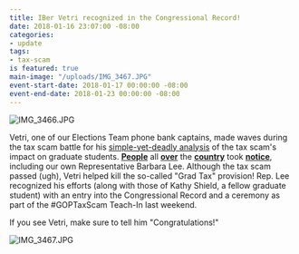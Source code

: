 ```yaml
---
title: IBer Vetri recognized in the Congressional Record!
date: 2018-01-16 23:07:00 -08:00
categories:
- update
tags:
- tax-scam
is featured: true
main-image: "/uploads/IMG_3467.JPG"
event-start-date: 2018-01-17 00:00:00 -08:00
event-end-date: 2018-01-23 00:00:00 -08:00
---
```


![IMG_3466.JPG](/uploads/IMG_3466.JPG)

Vetri, one of our Elections Team phone bank captains, made waves during the tax scam battle for his [simple-yet-deadly analysis][analysis] of the tax scam's impact on graduate students. **[People][1]** all **[over][2]** the **[country][3]** took **[notice][4]**, including our own Representative Barbara Lee. Although the tax scam passed (ugh), Vetri helped kill the so-called "Grad Tax" provision! Rep. Lee recognized his efforts (along with those of Kathy Shield, a fellow graduate student) with an entry into the Congressional Record and a ceremony as part of the #GOPTaxScam Teach-In last weekend.

If you see Vetri, make sure to tell him "Congratulations!"

![IMG_3467.JPG](/uploads/IMG_3467.JPG)


[analysis]: https://drive.google.com/file/d/10dIZsw1aj9Ls_fi7lTXQvXi7ngOI0Cv-/view
[1]: https://www.nytimes.com/2017/11/29/us/california-today-graduate-students-fear-tax-increase.html
[2]: http://www.newsindiatimes.com/berkeley-student-vetri-velan-builds-online-calculator-to-decode-republican-tax-plan
[3]: https://www.chronicle.com/article/How-the-GOP-Tax-Plan-Could/241702
[4]: http://www.dailycal.org/2017/11/17/gop-tax-plan-will-devastate-graduate-students/